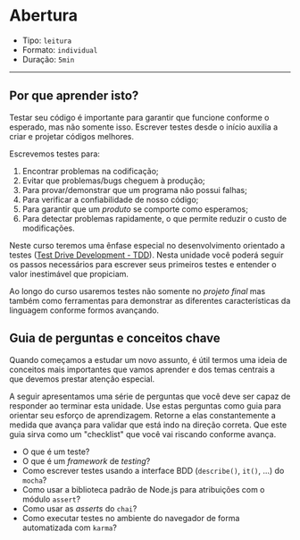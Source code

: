 # Abertura

* Tipo: `leitura`
* Formato: `individual`
* Duração: `5min`

***

## Por que aprender isto?

Testar seu código é importante para garantir que funcione conforme o esperado, mas não somente isso. Escrever testes desde o início auxilia a criar e projetar códigos melhores.

Escrevemos testes para:

1. Encontrar problemas na codificação;
2. Evitar que problemas/bugs cheguem à produção;
3. Para provar/demonstrar que um programa não possui falhas;
4. Para verificar a confiabilidade de nosso código;
5. Para garantir que um _produto_ se comporte como esperamos;
6. Para detectar problemas rapidamente, o que permite reduzir o custo de modificações.

Neste curso teremos uma ênfase especial no desenvolvimento orientado a testes ([Test Drive Development - TDD](https://en.wikipedia.org/wiki/Test-driven_development)). Nesta unidade você poderá seguir os passos necessários para escrever seus primeiros testes e entender o valor inestimável que propiciam.

Ao longo do curso usaremos testes não somente no _projeto final_ mas também como ferramentas para demonstrar as diferentes características da linguagem conforme formos avançando.

## Guia de perguntas e conceitos chave

Quando começamos a estudar um novo assunto, é útil termos uma ideia de conceitos mais importantes que vamos aprender e dos temas centrais a que devemos prestar atenção especial.

A seguir apresentamos uma série de perguntas que você deve ser capaz de responder ao terminar esta unidade. Use estas perguntas como guia para orientar seu esforço de aprendizagem. Retorne a elas constantemente a medida que avança para validar que está indo na direção correta. Que este guia sirva como um "checklist" que você vai riscando conforme avança.

* O que é um teste?
* O que é um *framework* de *testing*?
* Como escrever testes usando a interface BDD (`describe()`, `it()`, ...) do `mocha`?
* Como usar a biblioteca padrão de Node.js para atribuições com o módulo `assert`?
* Como usar as *asserts* do `chai`?
* Como executar testes no ambiente do navegador de forma automatizada com `karma`?
